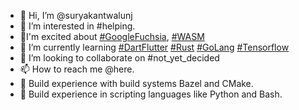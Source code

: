 - 👋 Hi, I’m @suryakantwalunj
- 👀 I’m interested in #helping.
- 🤪I'm excited about [#GoogleFuchsia](https://fuchsia.dev/), [#WASM](https://webassembly.org/)
- 🌱 I’m currently learning [#DartFlutter](https://flutter.dev/) [#Rust](https://www.rust-lang.org/) [#GoLang](https://go.dev/) [#Tensorflow](https://www.tensorflow.org/)
- 💞️ I’m looking to collaborate on #not_yet_decided 
- 📫 How to reach me @here.
- 🍳 Build experience with build systems Bazel and CMake.
- 🍗 Build experience in scripting languages like Python and Bash.
<!---
suryakantwalunj/suryakantwalunj is a ✨ special ✨ repository because its `README.md` (this file) appears on your GitHub profile.
You can click the Preview link to take a look at your changes.
--->
